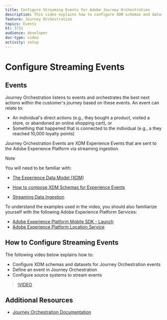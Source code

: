 ```yaml
---
title: Configure Streaming Events for Adobe Journey Orchestration
description: This video explains how to configure XDM schemas and datasets for Journey Orchestration events, define an event in Journey Orchestration ,and configure source systems to stream events
feature: Journey Orchestration
topics: Events
kt: 3731
audience: developer
doc-type: video
activity: setup
---
```


# Configure Streaming Events

## Events

Journey Orchestration listens to events and orchestrates the best next actions within the customer's journey based on these events. An event can relate to:

* An individual's direct actions (e.g., they bought a product, visited a store, or abandoned an online shopping cart), or
* Something that happened that is connected to the individual (e.g., a they reached 10,000 loyalty points)

Journey Orchestration Events are XDM Experience Events that are sent to the Adobe Experience Platform via streaming ingestion.

>[!NOTE] 
>You will  need to be familiar with:
>
>* [The Experience Data Model (XDM)](/help/schemas/understanding-the-xdm-system-and-experience-data-model.md)
>* [How to compose XDM Schemas for Experience Events](/help/schemas/create-your-first-schema-with-out-of-the-box-components.md)
>
>* [Streaming Data Ingestion](/help/data-ingestion/understanding-streaming-ingestion.md)
>
>To understand the examples used in the video, you should also familiarize yourself with the following Adobe Experience Platform Services:
>
>* [Adobe Experience Platform Mobile SDK - Launch](https://docs.adobe.com/content/help/en/core-services-learn/tutorials/launch-mobile/understanding-the-mobile-sdks.html)
>* [Adobe Experience Platform Location Service](https://docs.adobe.com/content/help/en/places/using/home.html)
>
  
## How to Configure Streaming Events

The following video below explains how to:

* Configure XDM schemas and datasets for Journey Orchestration events
* Define an event in Journey Orchestration
* Configure source systems to stream events

>[!VIDEO](https://video.tv.adobe.com/v/29338?quality=12&learn=on)

## Additional Resources

* [Journey Orchestration Documentation](https://docs.adobe.com/content/help/en/journeys/using/journey-orchestration-home.html)
